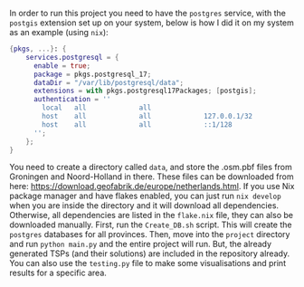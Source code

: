 In order to run this project you need to have the `postgres` service, with the `postgis` extension
set up on your system, below is how I did it on my system as an example (using `nix`):
```nix
{pkgs, ...}: {
    services.postgresql = {
      enable = true;
      package = pkgs.postgresql_17;
      dataDir = "/var/lib/postgresql/data";
      extensions = with pkgs.postgresql17Packages; [postgis];
      authentication = ''
        local   all             all                                     trust
        host    all             all             127.0.0.1/32            trust
        host    all             all             ::1/128                 trust
      '';
    };
}
```
You need to create a directory called `data`, and store the .osm.pbf files from Groningen and
Noord-Holland in there. These files can be downloaded from here: 
https://download.geofabrik.de/europe/netherlands.html. If you use Nix package manager and have 
flakes enabled, you can just run `nix develop` when you are inside the directory and it will 
download all dependencies. Otherwise, all dependencies are listed in the `flake.nix` file, they 
can also be downloaded manually. First, run the `Create_DB.sh` script. This will create the 
`postgres` databases for all provinces. Then, move into the `project` directory and run 
`python main.py` and the entire project will run. But, the already generated TSPs (and their solutions)
are included in the repository already. You can also use the `testing.py` file to make some
visualisations and print results for a specific area.
